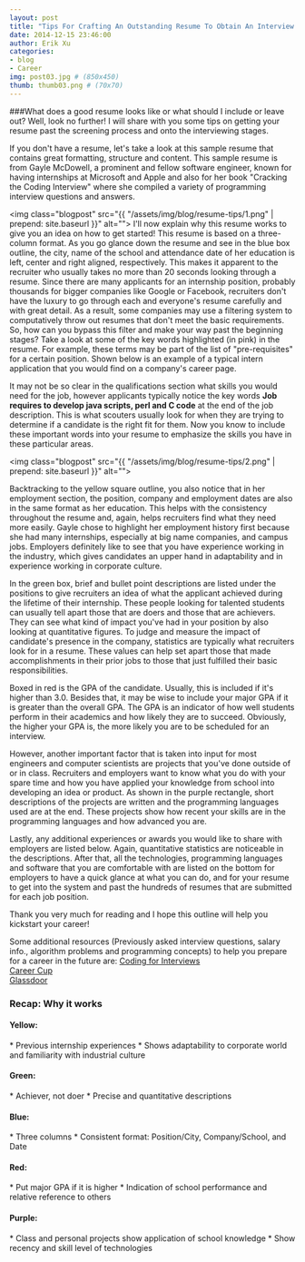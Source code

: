 ```yaml
---
layout: post
title: "Tips For Crafting An Outstanding Resume To Obtain An Interview And Possibly An Internship"
date: 2014-12-15 23:46:00
author: Erik Xu
categories: 
- blog
- Career
img: post03.jpg # (850x450)
thumb: thumb03.png # (70x70)
---
```

###What does a good resume looks like or what should I include or leave out?
Well, look no further! I will share with you some tips on getting your resume past the screening process and onto the interviewing stages.
<!--more-->
If you don't have a resume, let's take a look at this sample resume that contains great formatting, structure and content.
This sample resume is from Gayle McDowell, a prominent and fellow software engineer, known for having internships at Microsoft and Apple and also for her book "Cracking the Coding Interview" where she compiled a variety of programming interview questions and answers. 

<img class="blogpost" src="{{ "/assets/img/blog/resume-tips/1.png" | prepend: site.baseurl }}" alt="">
I'll now explain why this resume works to give you an idea on how to get started!
This resume is based on a three-column format. As you go glance down the resume and see in the blue box outline, the city, name of the school and attendance date of her education is left, center and right aligned, respectively. This makes it apparent to the recruiter who usually takes no more than 20 seconds looking through a resume. Since there are many applicants for an internship position, probably thousands for bigger companies like Google or Facebook, recruiters don't have the luxury to go through each and everyone's resume carefully and with great detail. As a result, some companies may use a filtering system to computatively throw out resumes that don't meet the basic requirements. So, how can you bypass this filter and make your way past the beginning stages? Take a look at some of the key words highlighted (in pink) in the resume. For example, these terms may be part of the list of "pre-requisites" for a certain position. Shown below is an example of a typical intern application that you would find on a company's career page.

It may not be so clear in the qualifications section what skills you would need for the job, however applicants typically notice the key words <b>Job requires to develop java scripts, perl and C code</b> at the end of the job description. This is what scouters usually look for when they are trying to determine if a candidate is the right fit for them. Now you know to include these important words into your resume to emphasize the skills you have in these particular areas.

<img class="blogpost" src="{{ "/assets/img/blog/resume-tips/2.png" | prepend: site.baseurl }}" alt="">

Backtracking to the yellow square outline, you also notice that in her employment section, the position, company and employment dates are also in the same format as her education. This helps with the consistency throughout the resume and, again, helps recruiters find what they need more easily. Gayle chose to highlight her employment history first because she had many internships, especially at big name companies, and campus jobs. Employers definitely like to see that you have experience working in the industry, which gives candidates an upper hand in adaptability and in experience working in corporate culture. 

In the green box, brief and bullet point descriptions are listed under the positions to give recruiters an idea of what the applicant achieved during the lifetime of their internship. These people looking for talented students can usually tell apart those that are doers and those that are achievers. They can see what kind of impact you've had in your position by also looking at quantitative figures. To judge and measure the impact of candidate's presence in the company, statistics are typically what recruiters look for in a resume. These values can help set apart those that made accomplishments in their prior jobs to those that just fulfilled their basic responsibilities.

Boxed in red is the GPA of the candidate. Usually, this is included if it's higher than 3.0. Besides that, it may be wise to include your major GPA if it is greater than the overall GPA. The GPA is an indicator of how well students perform in their academics and how likely they are to succeed. Obviously, the higher your GPA is, the more likely you are to be scheduled for an interview.

However, another important factor that is taken into input for most engineers and computer scientists are projects that you've done outside of or in class. Recruiters and employers want to know what you do with your spare time and how you have applied your knowledge from school into developing an idea or product. As shown in the purple rectangle, short descriptions of the projects are written and the programming languages used are at the end. These projects show how recent your skills are in the programming languages and how advanced you are.

Lastly, any additional experiences or awards you would like to share with employers are listed below. Again, quantitative statistics are noticeable in the descriptions.
After that, all the technologies, programming languages and software that you are comfortable with are listed on the bottom for employers to have a quick glance at what you can do, and for your resume to get into the system and past the hundreds of resumes that are submitted for each job position.

Thank you very much for reading and I hope this outline will help you kickstart your career!

Some additional resources (Previously asked interview questions, salary info., algorithm problems and programming concepts) to help you prepare for a career in the future are:
<a href="http://codingforinterviews.com/" target="_blank">Coding for Interviews</a><br>
<a href="http://www.careercup.com/" target="_blank">Career Cup</a><br>
<a href="hhttp://www.glassdoor.com/index.htm" target="_blank">Glassdoor</a>


### Recap: Why it works
<h4>Yellow:</h4>
* Previous internship experiences
* Shows adaptability to corporate world and familiarity with industrial culture

<h4>Green:</h4>
* Achiever, not doer
* Precise and quantitative descriptions

<h4>Blue:</h4>
* Three columns
* Consistent format: Position/City, Company/School, and Date

<h4>Red:</h4>
* Put major GPA if it is higher
* Indication of school performance and relative reference to others

<h4>Purple:</h4>
* Class and personal projects show application of school knowledge
* Show recency and skill level of technologies